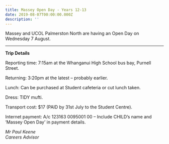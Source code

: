 ```yaml
---
title: Massey Open Day - Years 12-13
date: 2019-08-07T00:00:00.000Z
description: ''
---
```

<p><span>Massey and UCOL Palmerston North are having an Open Day on Wednesday 7 August. </span></p>

- - -

**Trip Details**

Reporting time:  7:15am at the Whanganui High School bus bay, Purnell Street.

Returning:  3:20pm at the latest – probably earlier.

Lunch: Can be purchased at Student cafeteria or cut lunch taken. 

Dress:  TIDY mufti.

Transport cost:  $17 (PAID by 31st July to the Student Centre). 

Internet payment:  A/c 123163 0095001 00 – Include CHILD’s name and ‘Massey Open Day’ 
in payment details.

_Mr Paul Keene_  
_Careers Advisor_

